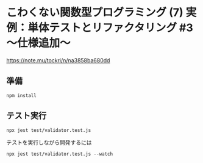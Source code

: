 # こわくない関数型プログラミング (7) 実例：単体テストとリファクタリング #3 〜仕様追加〜
https://note.mu/tockri/n/na3858ba680dd

## 準備
```
npm install
```

## テスト実行
```
npx jest test/validator.test.js
```
テストを実行しながら開発するには
```
npx jest test/validator.test.js --watch
```